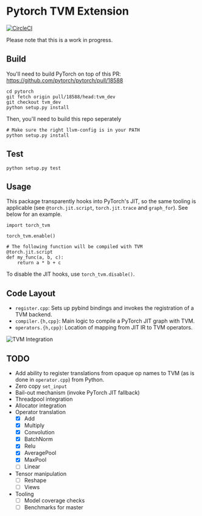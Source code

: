 # Pytorch TVM Extension
[![CircleCI](https://circleci.com/gh/pytorch/tvm.svg?style=svg)](https://circleci.com/gh/pytorch/tvm)

Please note that this is a work in progress.


## Build

You'll need to build PyTorch on top of this PR: https://github.com/pytorch/pytorch/pull/18588
```
cd pytorch
git fetch origin pull/18588/head:tvm_dev
git checkout tvm_dev
python setup.py install
```

Then, you'll need to build this repo seperately
```
# Make sure the right llvm-config is in your PATH
python setup.py install
```

## Test

```
python setup.py test 
```

## Usage

This package transparently hooks into PyTorch's JIT, so the same tooling is applicable (see `@torch.jit.script`, `torch.jit.trace` and `graph_for`).  See below for an example.

```
import torch_tvm

torch_tvm.enable()

# The following function will be compiled with TVM
@torch.jit.script
def my_func(a, b, c):
    return a * b + c
```

To disable the JIT hooks, use `torch_tvm.disable()`.

## Code Layout

- `register.cpp`: Sets up pybind bindings and invokes the registration of a TVM backend.
- `compiler.{h,cpp}`: Main logic to compile a PyTorch JIT graph with TVM.
- `operators.{h,cpp}`: Location of mapping from JIT IR to TVM operators.

![TVM Integration](https://github.com/pytorch/tvm/blob/master/pt_execution.png?raw=true)

## TODO

- Add ability to register translations from opaque op names to TVM (as is done in `operator.cpp`) from Python.
- Zero copy `set_input`
- Bail-out mechanism (invoke PyTorch JIT fallback)
- Threadpool integration
- Allocator integration
- Operator translation
  - [x] Add
  - [x] Multiply
  - [x] Convolution
  - [x] BatchNorm
  - [x] Relu
  - [x] AveragePool
  - [x] MaxPool
  - [ ] Linear
- Tensor manipulation
  - [ ] Reshape
  - [ ] Views
- Tooling
  - [ ] Model coverage checks
  - [ ] Benchmarks for master
